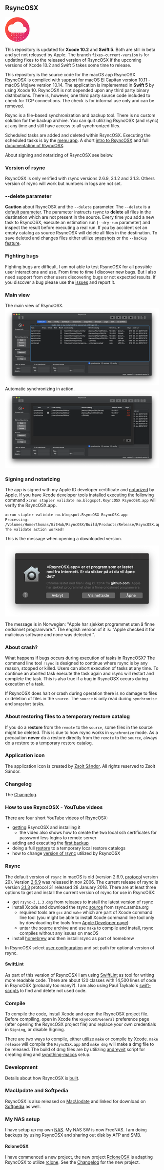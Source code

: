 ## RsyncOSX

![](icon/rsyncosx.png)

This repository is updated for **Xcode 10.2** and **Swift 5**. Both are still in beta and yet not released by Apple. The branch `fixes-current-version` is for updating fixes to the released version of RsyncOSX if the upcoming versions of Xcode 10.2 and Swift 5 takes some time to release.

This repository is the source code for the macOS app RsyncOSX. RsyncOSX is compiled with support for macOS El Capitan version 10.11 - macOS Mojave version 10.14. The application is implemented in **Swift 5** by using Xcode 10. RsyncOSX is not depended upon any third party binary distributions. There is, however, one third party source code included to check for TCP connections. The check is for informal use only and can be removed.

Rsync is a file-based synchronization and backup tool. There is no custom solution for the backup archive. You can quit utilizing RsyncOSX (and rsync) at any time and still have access to all synchronized files.

Scheduled tasks are added and deleted within RsyncOSX. Executing the scheduled tasks is by the [menu app](https://github.com/rsyncOSX/RsyncOSXsched). A short [intro to RsyncOSX](https://rsyncosx.github.io/Intro) and full [documentation of RsyncOSX](https://rsyncosx.github.io/AboutRsyncOSX).

About signing and notarizing of RsyncOSX see below.

### Version of rsync

RsyncOSX is only verified with rsync versions 2.6.9, 3.1.2 and 3.1.3. Others version of rsync will work but numbers in logs are not set.

### --delete parameter

**Caution** about RsyncOSX and the `--delete` parameter. The `--delete` is a [default parameter](https://rsyncosx.github.io/RsyncParameters). The parameter instructs rsync to **delete** all files in the destination which are not present in the source. Every time you add a new task to RsyncOSX, execute an estimation run (`--dry-run` parameter) and inspect the result before executing a real run. If you by accident set an empty catalog as source RsyncOSX will delete all files in the destination. To save deleted and changes files either utilize [snapshots](https://rsyncosx.github.io/Snapshots) or the `--backup` [feature](https://rsyncosx.github.io/Parameters).

### Fighting bugs

Fighting bugs are difficult. I am not able to test RsyncOSX for all possible user interactions and use. From time to time I discover new bugs. But I also need support from other users discovering bugs or not expected results. If you discover a bug please use the [issues](https://github.com/rsyncOSX/RsyncOSX/issues) and report it.

### Main view

The main view of RsyncOSX.
![](images/main1.png)
Automatic synchronizing in action.
![](images/main2.png)

### Signing and notarizing

The app is signed with my Apple ID developer certificate and [notarized](https://support.apple.com/en-us/HT202491) by Apple. If you have Xcode developer tools installed executing the following command `xcrun stapler validate no.blogspot.RsyncOSX RsyncOSX.app` will verify the RsyncOSX.app.
```
xcrun stapler validate no.blogspot.RsyncOSX RsyncOSX.app
Processing: /Volumes/Home/thomas/GitHub/RsyncOSX/Build/Products/Release/RsyncOSX.app
The validate action worked!
```
This is the message when opening a downloaded version.

![](images/verify.png)

The message is in Norwegian: "Apple har sjekket programmet uten å finne ondsinnet programvare.". The english version of it is: "Apple checked it for malicious software and none was detected.".

### About crash?

What happens if bugs occurs during execution of tasks in RsyncOSX? The command line tool `rsync` is designed to continue where rsync is by any reason, stopped or killed. Users can abort execution of tasks at any time. To continue an aborted task execute the task again and rsync will restart and complete the task. This is also true if a bug in RsyncOSX occurs during execution of a task.

If RsyncOSX does halt or crash during operation there is no damage to files or deletion of files in the `source`. The `source` is only read during `synchronize` and `snapshot` tasks.

### About restoring files to a temporary restore catalog

If you do a **restore** from the `remote` to the `source`, some files in the source might be deleted. This is due to how rsync works in `synchronize` mode. As a precaution **never** do a restore directly from the `remote` to the `source`, always do a restore to a temporary restore catalog.

### Application icon

The application icon is created by [Zsolt Sándor](https://github.com/graphis). All rights reserved to Zsolt Sándor.

### Changelog

The [Changelog](https://rsyncosx.github.io/Changelog).

### How to use RsyncOSX - YouTube videos

There are four short YouTube videos of RsyncOSX:

- [getting](https://youtu.be/MrT8NzdF9dE) RsyncOSX and installing it
  - the video also shows how to create the two local ssh certificates for password less logins to remote server
- adding and executing the [first backup](https://youtu.be/8oe1lKgiDx8)
- doing a full [restore](https://youtu.be/-R6n_8fl6Ls) to a temporary local restore catalogs
- how to change [version of rsync](https://youtu.be/mVFL25-lo6Y) utilized by RsyncOSX

### Rsync

The default version of `rsync` in macOS is old (version 2.6.9, [protocol](https://rsync.samba.org/how-rsync-works.html) version 29). Version [2.6.9](https://download.samba.org/pub/rsync/src/rsync-2.6.9-NEWS) was released in nov 2006. The current release of rsync is version [3.1.3](https://download.samba.org/pub/rsync/src/rsync-3.1.3-NEWS) protocol 31 released 28 January 2018. There are at least three options to get and install the current version of rsync for use in RsyncOSX:

- get `rsync-3.1.3.dmg` from [releases](https://github.com/rsyncOSX/RsyncOSX/releases) to install the latest version of rsync
- install Xcode and download the rsync [source](https://rsync.samba.org/) from rsync.samba.org
	- required tools are `gcc` and `make` which are part of Xcode command line tool (you might be able to install Xcode command line tool only by downloading the tools from [Apple Developer page](https://developer.apple.com/))
	- untar the [source archive](https://download.samba.org/pub/rsync/src/) and use `make` to compile and install, rsync compiles without any issues on macOS
- install [homebrew](https://en.wikipedia.org/wiki/Homebrew_(package_management_software)) and then install rsync as part of homebrew

In RsyncOSX select [user configuration](https://rsyncosx.github.io/UserConfiguration) and set path for optional version of rsync.

#### SwiftLint

As part of this version of RsyncOSX I am using [SwiftLint](https://github.com/realm/SwiftLint) as tool for writing more readable code. There are about 120 classes with 14,500 lines of code in RsyncOSX (probably too many?). I am also using Paul Taykalo´s [swift-scripts](https://github.com/PaulTaykalo/swift-scripts) to find and delete not used code.

### Compile

To compile the code, install Xcode and open the RsyncOSX project file. Before compiling, open in Xcode the `RsyncOSX/General` preference page (after opening the RsyncOSX project file) and replace your own credentials in `Signing`, or disable Signing.

There are two ways to compile, either utilize `make` or compile by Xcode. `make release` will compile the `RsyncOSX.app` and `make dmg` will make a dmg file to be released.  The build of dmg files are by utilizing [andreyvit](https://github.com/andreyvit/create-dmg) script for creating dmg and [syncthing-macos](https://github.com/syncthing/syncthing-macos) setup.

### Development

Details about how RsyncOSX is [built](https://rsyncosx.github.io/Source).

### MacUpdate and Softpedia

RsyncOSX is also released on [MacUpdate](https://www.macupdate.com/app/mac/56516/rsyncosx) and linked for download on [Softpedia](http://mac.softpedia.com/get/Internet-Utilities/RsyncOSX.shtml) as well.

### My NAS setup

I have setup up my own [NAS](https://rsyncosx.github.io/DIYNAS). My NAS SW is now FreeNAS. I am doing backups by using RsyncOSX and sharing out disk by AFP and SMB.

#### RcloneOSX

I have commenced a new project, the new project [RcloneOSX](https://github.com/rsyncOSX/rcloneosx) is adapting RsyncOSX to utilize [rclone](https://rclone.org). See the [Changelog](https://rsyncosx.github.io/RcloneChangelog) for the new project.
